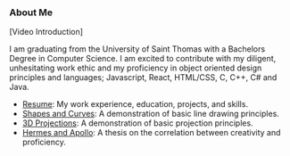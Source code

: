 ### About Me

[Video Introduction]

I am graduating from the University of Saint Thomas with a Bachelors Degree in Computer Science. I am excited to contribute with my diligent, unhesitating work ethic and my proficiency in object oriented design principles and languages; Javascript, React, HTML/CSS, C, C++, C# and Java.







- [Resume](./Resume.pdf):
      My work experience, education, projects, and skills.
- [Shapes and Curves](./shapes_and_curves.md):
      A demonstration of basic line drawing principles.
- [3D Projections](./3d_projections.md):
      A demonstration of basic projection principles.
- [Hermes and Apollo](./hermes_and_apollo.md):
      A thesis on the correlation between creativity and proficiency.
